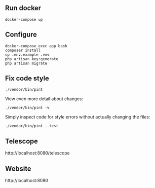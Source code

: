 ## Run docker

```
docker-compose up
```

## Configure

```
docker-compose exec app bash
composer install
cp .env.example .env
php artisan key:generate
php artisan migrate
```

## Fix code style

```
./vendor/bin/pint
```

View even more detail about changes:
```
./vendor/bin/pint -v
```

Simply inspect code for style errors without actually changing the files:
```
./vendor/bin/pint --test
```

## Telescope 

http://localhost:8080/telescope

## Website

http://localhost:8080
